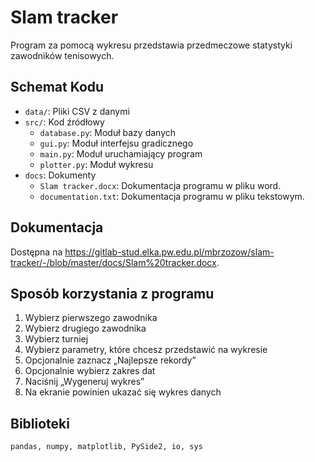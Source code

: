 Slam tracker
=================

Program za pomocą wykresu przedstawia przedmeczowe statystyki zawodników tenisowych.

Schemat Kodu
------------

- `data/`: Pliki CSV z danymi
- `src/`: Kod źródłowy
    - `database.py`: Moduł bazy danych
    - `gui.py`: Moduł interfejsu gradicznego
    - `main.py`: Moduł uruchamiający program
    - `plotter.py`: Moduł wykresu
- `docs`: Dokumenty
    - `Slam tracker.docx`: Dokumentacja programu w pliku word.
    - `documentation.txt`: Dokumentacja programu w pliku tekstowym.


Dokumentacja
------------

Dostępna na <https://gitlab-stud.elka.pw.edu.pl/mbrzozow/slam-tracker/-/blob/master/docs/Slam%20tracker.docx>.

Sposób korzystania z programu
------------
1.	Wybierz pierwszego zawodnika
2.	Wybierz drugiego zawodnika
3.	Wybierz turniej
4.	Wybierz parametry, które chcesz przedstawić na wykresie
5.	Opcjonalnie zaznacz „Najlepsze rekordy”
6.	Opcjonalnie wybierz zakres dat
7.	Naciśnij „Wygeneruj wykres”
8.	Na ekranie powinien ukazać się wykres danych

Biblioteki
------------
`pandas, numpy, matplotlib, PySide2, io, sys`
